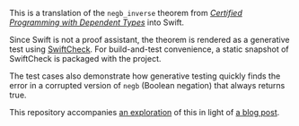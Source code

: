 This is a translation of the `negb_inverse` theorem from
[*Certified Programming with Dependent Types*][cpdt] into Swift.

Since Swift is not a proof assistant, the theorem is rendered as a generative
test using [SwiftCheck][]. For build-and-test convenience, a static snapshot
of SwiftCheck is packaged with the project.

The test cases also demonstrate how generative testing quickly finds the error
in a corrupted version of `negb` (Boolean negation) that always returns true.

This repository accompanies [an exploration][exploration] of this
in light of [a blog post](http://owensd.io/2015/09/03/dependent-types.html).

  [cpdt]: http://adam.chlipala.net/cpdt/
  [SwiftCheck]: https://github.com/typelift/SwiftCheck
  [exploration]: https://jeremywsherman.com/blog/2015/10/02/when-is-proof-not-proof/
                 "When is a proof not a proof?"
